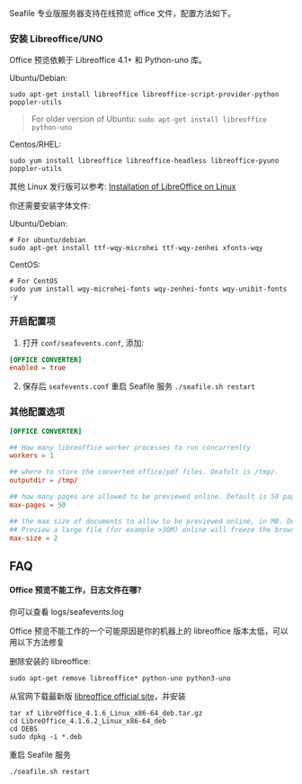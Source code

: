 Seafile 专业版服务器支持在线预览 office 文件，配置方法如下。

### 安装 Libreoffice/UNO ###

Office 预览依赖于 Libreoffice 4.1+ 和 Python-uno 库。

Ubuntu/Debian:
```
sudo apt-get install libreoffice libreoffice-script-provider-python poppler-utils
```
> For older version of Ubuntu: `sudo apt-get install libreoffice python-uno`

Centos/RHEL:
```
sudo yum install libreoffice libreoffice-headless libreoffice-pyuno poppler-utils
```

其他 Linux 发行版可以参考: [Installation of LibreOffice on Linux](http://www.libreoffice.org/get-help/installation/linux/)

你还需要安装字体文件:

Ubuntu/Debian:
```
# For ubuntu/debian
sudo apt-get install ttf-wqy-microhei ttf-wqy-zenhei xfonts-wqy
```

CentOS:
```
# For CentOS
sudo yum install wqy-microhei-fonts wqy-zenhei-fonts wqy-unibit-fonts -y
```

### 开启配置项

1. 打开 `conf/seafevents.conf`, 添加:
```conf
[OFFICE CONVERTER]
enabled = true
```
2. 保存后 `seafevents.conf` 重启 Seafile 服务 `./seafile.sh restart`

### 其他配置选项


```conf
[OFFICE CONVERTER]

## How many libreoffice worker processes to run concurrenlty
workers = 1

## where to store the converted office/pdf files. Deafult is /tmp/.
outputdir = /tmp/

## how many pages are allowed to be previewed online. Default is 50 pages
max-pages = 50

## the max size of documents to allow to be previewed online, in MB. Default is 2 MB
## Preview a large file (for example >30M) online will freeze the browser.
max-size = 2

```

## <a id="wiki-doc-preview"></a>FAQ ##

#### Office 预览不能工作，日志文件在哪?

你可以查看 logs/seafevents.log

Office 预览不能工作的一个可能原因是你的机器上的 libreoffice 版本太低，可以用以下方法修复

删除安装的 libreoffice:
```
sudo apt-get remove libreoffice* python-uno python3-uno
```

从官网下载最新版 [libreoffice official site](http://sourceforge.net/projects/libreoffice.mirror/files/LibreOffice%204.1.6/)，并安装

```
tar xf LibreOffice_4.1.6_Linux_x86-64_deb.tar.gz
cd LibreOffice_4.1.6.2_Linux_x86-64_deb
cd DEBS
sudo dpkg -i *.deb
```

重启 Seafile 服务
```
./seafile.sh restart
```
